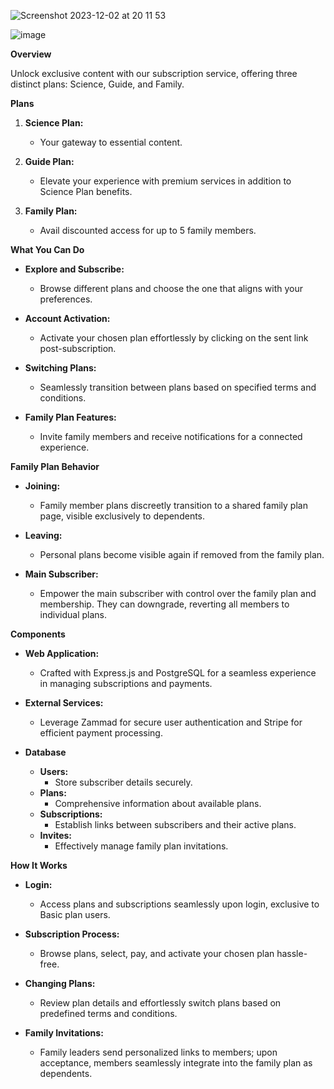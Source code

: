 ![Screenshot 2023-12-02 at 20 11 53](https://github.com/LuigiClemente/medusa_plugin/assets/110490237/68cc3f50-0c86-46e6-92a4-6ee4260700a7)

![image](https://github.com/LuigiClemente/medusa_plugin/assets/110490237/aade076d-c756-4d0e-9563-8e5df5d63bbc)



**Overview**

Unlock exclusive content with our subscription service, offering three distinct plans: Science, Guide, and Family.

**Plans**

1. **Science Plan:**
    
    * Your gateway to essential content.
2. **Guide Plan:**
    
    * Elevate your experience with premium services in addition to Science Plan benefits.
3. **Family Plan:**
    
    * Avail discounted access for up to 5 family members.

**What You Can Do**

* **Explore and Subscribe:**
    
    * Browse different plans and choose the one that aligns with your preferences.
* **Account Activation:**
    
    * Activate your chosen plan effortlessly by clicking on the sent link post-subscription.
* **Switching Plans:**
    
    * Seamlessly transition between plans based on specified terms and conditions.
* **Family Plan Features:**
    
    * Invite family members and receive notifications for a connected experience.

**Family Plan Behavior**

* **Joining:**
    
    * Family member plans discreetly transition to a shared family plan page, visible exclusively to dependents.
* **Leaving:**
    
    * Personal plans become visible again if removed from the family plan.
* **Main Subscriber:**
    
    * Empower the main subscriber with control over the family plan and membership. They can downgrade, reverting all members to individual plans.

**Components**

* **Web Application:**
    
    * Crafted with Express.js and PostgreSQL for a seamless experience in managing subscriptions and payments.
* **External Services:**
    
    * Leverage Zammad for secure user authentication and Stripe for efficient payment processing.
* **Database**
    
    * **Users:**
        * Store subscriber details securely.
    * **Plans:**
        * Comprehensive information about available plans.
    * **Subscriptions:**
        * Establish links between subscribers and their active plans.
    * **Invites:**
        * Effectively manage family plan invitations.

**How It Works**

* **Login:**
    
    * Access plans and subscriptions seamlessly upon login, exclusive to Basic plan users.
* **Subscription Process:**
    
    * Browse plans, select, pay, and activate your chosen plan hassle-free.
* **Changing Plans:**
    
    * Review plan details and effortlessly switch plans based on predefined terms and conditions.
* **Family Invitations:**
    
    * Family leaders send personalized links to members; upon acceptance, members seamlessly integrate into the family plan as dependents.
